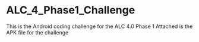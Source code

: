 # ALC_4_Phase1_Challenge
This is the Android coding challenge for the ALC 4.0 Phase 1
Attached is the APK file for the challenge
